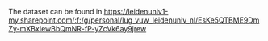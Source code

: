 The dataset can be found in https://leidenuniv1-my.sharepoint.com/:f:/g/personal/lug_vuw_leidenuniv_nl/EsKe5QTBME9DmZy-mXBxIewBbQmNR-fP-yZcVk6ay9jrew
